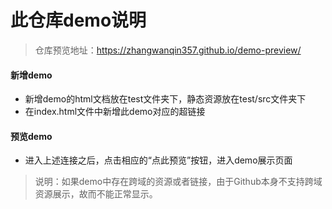 # 此仓库demo说明
> 仓库预览地址：https://zhangwanqin357.github.io/demo-preview/

#### 新增demo
- 新增demo的html文档放在test文件夹下，静态资源放在test/src文件夹下
- 在index.html文件中新增此demo对应的超链接
#### 预览demo
- 进入上述连接之后，点击相应的“点此预览”按钮，进入demo展示页面
> 说明：如果demo中存在跨域的资源或者链接，由于Github本身不支持跨域资源展示，故而不能正常显示。